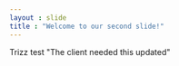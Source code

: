 ```yaml
---
layout : slide
title : "Welcome to our second slide!"
---
```

Trizz test "The client needed this updated"
